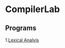 # CompilerLab

## Programs

1.[Lexical Analyis](https://github.com/shibanmeledath/CompilerLab/blob/main/Lexical_analyser.c)
